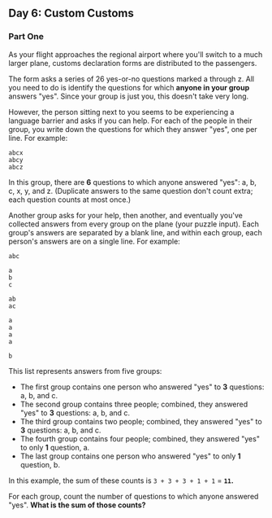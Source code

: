 ## Day 6: Custom Customs

### Part One

As your flight approaches the regional airport where you'll switch to a much larger plane, customs declaration forms are distributed to the passengers.

The form asks a series of 26 yes-or-no questions marked a through z. All you need to do is identify the questions for which **anyone in your group** answers "yes". Since your group is just you, this doesn't take very long.

However, the person sitting next to you seems to be experiencing a language barrier and asks if you can help. For each of the people in their group, you write down the questions for which they answer "yes", one per line. For example:

```
abcx
abcy
abcz
```

In this group, there are **6** questions to which anyone answered "yes": a, b, c, x, y, and z. (Duplicate answers to the same question don't count extra; each question counts at most once.)

Another group asks for your help, then another, and eventually you've collected answers from every group on the plane (your puzzle input). Each group's answers are separated by a blank line, and within each group, each person's answers are on a single line. For example:

```
abc

a
b
c

ab
ac

a
a
a
a

b
```

This list represents answers from five groups:

 - The first group contains one person who answered "yes" to **3** questions: a, b, and c.
 - The second group contains three people; combined, they answered "yes" to **3** questions: a, b, and c.
 - The third group contains two people; combined, they answered "yes" to **3** questions: a, b, and c.
 - The fourth group contains four people; combined, they answered "yes" to only **1** question, a.
 - The last group contains one person who answered "yes" to only **1** question, b.

In this example, the sum of these counts is `3 + 3 + 3 + 1 + 1` = **`11`.**

For each group, count the number of questions to which anyone answered "yes". **What is the sum of those counts?**

